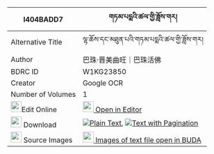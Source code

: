 |I404BADD7|གཏམ་པདྨའི་ཚལ་གྱི་ཟློས་གར། 
| --- | --- 
|Alternative Title |ལྷ་ཆོས་དང་མཐུན་པའི་གཏམ་པདྨའི་ཚལ་གྱི་ཟློས་གར།
|Author| 巴珠·晋美曲旺｜巴珠活佛
|BDRC ID | W1KG23850
|Creator | Google OCR
|Number of Volumes| 1
|<img width="25" src="https://img.icons8.com/color/25/000000/edit-property.png">Edit Online| [<img width="25" src="https://avatars.githubusercontent.com/u/45091458?s=200&v=4"> Open in Editor](http://editor.openpecha.org/I404BADD7)
|<img width="25" src="https://img.icons8.com/fluent/48/000000/download-2.png"/>  Download | [![](https://img.icons8.com/color/20/000000/txt.png)Plain Text](https://github.com/Openpecha/I404BADD7/releases/download/v1/tam_pema_i_tsal_gyi_dogar_plain_I404BADD7.zip), [![](https://img.icons8.com/color/20/000000/txt.png)Text with Pagination](https://github.com/Openpecha/I404BADD7/releases/download/v1/tam_pema_i_tsal_gyi_dogar_pages_I404BADD7.zip)
|<img width="25" src="https://img.icons8.com/plasticine/100/000000/pictures-folder.png"/>  Source Images | [<img width="25" src="https://library.bdrc.io/icons/BUDA-small.svg"> Images of text file open in BUDA](https://library.bdrc.io/show/bdr:W1KG23850)